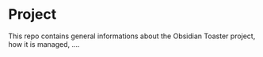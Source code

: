 # Project

This repo contains general informations about the Obsidian Toaster project, how it is managed, ....
